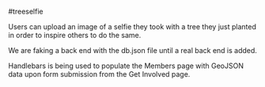 #treeselfie

Users can upload an image of a selfie they took with a tree they just planted in order to inspire others to do the same. 

We are faking a back end with the db.json file until a real back end is added.

Handlebars is being used to populate the Members page with GeoJSON data upon form submission from the Get Involved page.
